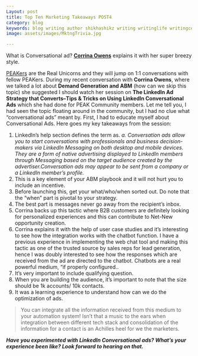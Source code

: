 ```yaml
---
Layout: post
title: Top Ten Marketing Takeaways POST4
category: blog
keywords: blog writing author shikhashikz writing writinglife writingcommunity dailyblogpost dailyblogpostchallenge marketing abm
image: assets/images/MktngTrivia.jpg

---
```

What is Conversational ad? **[Corrina Owens](https://www.linkedin.com/in/corrina-owens/)** explains it with her super breezy style.

[PEAKers](https://www.peak.community/) are the Real Unicorns and they will jump on 1:1 conversations with fellow PEAKers. During my recent conversation with **Corrina Owens**, where we talked a lot about **Demand Generation and ABM** (how can we skip this topic) she suggested I should watch her session on **The LinkedIn Ad Strategy that Converts–Tips & Tricks on Using LinkedIn Conversational Ads** which she had done for PEAK Community members. Let me tell you, I had seen the topic floating around in the community, but I had no clue what “conversational ads” meant by. First, I had to educate myself about Conversational Ads. Here goes my key takeaways from the session:

1.	LinkedIn’s help section defines the term as.
*a.	Conversation ads allow you to start conversations with professionals and business decision-makers via LinkedIn Messaging on both desktop and mobile devices. They are a form of native advertising displayed to LinkedIn members through Messaging based on the target audience created by the advertiser.Conversation ads may appear to be sent from a company or a LinkedIn member’s profile.*
2.	This is a key element of your ABM playbook and it will not hurt you to include an incentive.
3.	Before launching this, get your what/who/when sorted out. Do note that the “when” part is pivotal to your strategy.
4.	The best part is messages never go away from the recipient’s inbox.
5.	Corrina backs up this tactic where B2B customers are definitely looking for personalized experiences and this can contribute to Net-New opportunity creation.
6.	Corrina explains it with the help of user case studies and it’s interesting to see how the integration works with the chatbot function. I have a previous experience in implementing the web chat tool and making this tactic as one of the trusted source by sales reps for lead generation, hence I was doubly interested to see how the responses which are received from the ad are directed to the chatbot. Chatbots are a real powerful medium, “if properly configured..
7.	It’s very important to include qualifying question.
8.	When you are building the audience, it’s important to note that the size should be 1k accounts/ 10k contacts.
9.	It was a learning experience to understand how can we do the optimization of ads.

>You can integrate all the information received from this medium to your automation system! Isn’t that a music to the ears when integration between different tech stack and consolidation of the information for a contact is an Achilles heel for we the marketers.
>

***Have you experimented with LinkedIn Conversational ads? What’s your experience been like? Look forward to hearing on that.***
